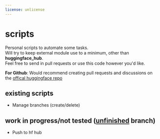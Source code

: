 ```yaml
---
license: unlicense
---
```

# scripts

Personal scripts to automate some tasks.\
Will try to keep external module use to a minimum, other than **huggingface_hub**.\
Feel free to send in pull requests or use this code however you'd like.

**For Github**: Would recommend creating pull requests and discussions on the [offical huggingface repo](https://huggingface.co/Anthonyg5005/hf-scripts)

## existing scripts

- Manage branches (create/delete)

## work in progress/not tested ([unfinished](https://huggingface.co/Anthonyg5005/hf-scripts/tree/unfinished) branch)

- Push to hf hub
